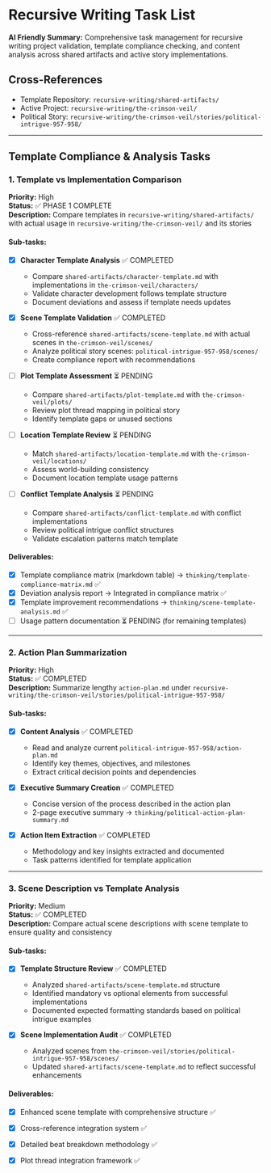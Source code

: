 # Recursive Writing Task List

**AI Friendly Summary:** Comprehensive task management for recursive writing project validation, template compliance checking, and content analysis across shared artifacts and active story implementations.

## Cross-References
- Template Repository: `recursive-writing/shared-artifacts/`
- Active Project: `recursive-writing/the-crimson-veil/`
- Political Story: `recursive-writing/the-crimson-veil/stories/political-intrigue-957-958/`

---

## Template Compliance & Analysis Tasks

### 1. Template vs Implementation Comparison

**Priority:** High  
**Status:** ✅ PHASE 1 COMPLETE  
**Description:** Compare templates in `recursive-writing/shared-artifacts/` with actual usage in `recursive-writing/the-crimson-veil/` and its stories

#### Sub-tasks:
- [x] **Character Template Analysis** ✅ COMPLETED
  - Compare `shared-artifacts/character-template.md` with implementations in `the-crimson-veil/characters/`
  - Validate character development follows template structure
  - Document deviations and assess if template needs updates

- [x] **Scene Template Validation** ✅ COMPLETED
  - Cross-reference `shared-artifacts/scene-template.md` with actual scenes in `the-crimson-veil/scenes/`
  - Analyze political story scenes: `political-intrigue-957-958/scenes/`
  - Create compliance report with recommendations

- [ ] **Plot Template Assessment** ⏳ PENDING
  - Compare `shared-artifacts/plot-template.md` with `the-crimson-veil/plots/`
  - Review plot thread mapping in political story
  - Identify template gaps or unused sections

- [ ] **Location Template Review** ⏳ PENDING
  - Match `shared-artifacts/location-template.md` with `the-crimson-veil/locations/`
  - Assess world-building consistency
  - Document location template usage patterns

- [ ] **Conflict Template Analysis** ⏳ PENDING
  - Compare `shared-artifacts/conflict-template.md` with conflict implementations
  - Review political intrigue conflict structures
  - Validate escalation patterns match template

#### Deliverables:
- [x] Template compliance matrix (markdown table) → `thinking/template-compliance-matrix.md` ✅
- [x] Deviation analysis report → Integrated in compliance matrix ✅
- [x] Template improvement recommendations → `thinking/scene-template-analysis.md` ✅
- [ ] Usage pattern documentation ⏳ PENDING (for remaining templates)

---

### 2. Action Plan Summarization

**Priority:** High  
**Status:** ✅ COMPLETED  
**Description:** Summarize lengthy `action-plan.md` under `recursive-writing/the-crimson-veil/stories/political-intrigue-957-958/`

#### Sub-tasks:
- [x] **Content Analysis** ✅ COMPLETED
  - Read and analyze current `political-intrigue-957-958/action-plan.md`
  - Identify key themes, objectives, and milestones
  - Extract critical decision points and dependencies

- [x] **Executive Summary Creation** ✅ COMPLETED
  - Concise version of the process described in the action plan
  - 2-page executive summary → `thinking/political-action-plan-summary.md`
  
- [x] **Action Item Extraction** ✅ COMPLETED
  - Methodology and key insights extracted and documented
  - Task patterns identified for template application

---

### 3. Scene Description vs Template Analysis

**Priority:** Medium  
**Status:** ✅ COMPLETED  
**Description:** Compare actual scene descriptions with scene template to ensure quality and consistency

#### Sub-tasks:
- [x] **Template Structure Review** ✅ COMPLETED
  - Analyzed `shared-artifacts/scene-template.md` structure
  - Identified mandatory vs optional elements from successful implementations
  - Documented expected formatting standards based on political intrigue examples

- [x] **Scene Implementation Audit** ✅ COMPLETED
  - Analyzed scenes from `the-crimson-veil/stories/political-intrigue-957-958/scenes/` 
  - Updated `shared-artifacts/scene-template.md` to reflect successful enhancements

#### Deliverables:
- [x] Enhanced scene template with comprehensive structure ✅ 
- [x] Cross-reference integration system ✅
- [x] Detailed beat breakdown methodology ✅
- [x] Plot thread integration framework ✅


